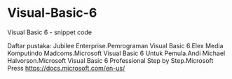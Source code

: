 Visual-Basic-6
==============

Visual Basic 6 - snippet code

Daftar pustaka:
Jubilee Enterprise.Pemrograman Visual Basic 6.Elex Media Komputindo
Madcoms.Microsoft Visual Basic 6 Untuk Pemula.Andi
Michael Halvorson.Microsoft Visual Basic 6 Professional Step by Step.Microsoft Press
https://docs.microsoft.com/en-us/
